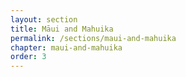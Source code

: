 ```yaml
---
layout: section
title: Māui and Mahuika
permalink: /sections/maui-and-mahuika
chapter: maui-and-mahuika
order: 3
---
```

